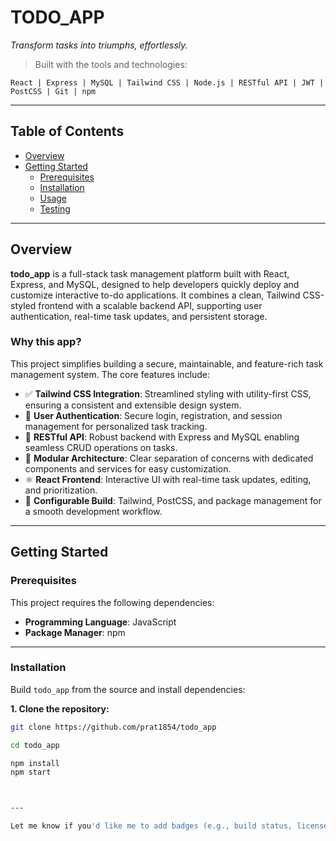# TODO_APP

_Transform tasks into triumphs, effortlessly._

> Built with the tools and technologies:

`React | Express | MySQL | Tailwind CSS | Node.js | RESTful API | JWT | PostCSS | Git | npm`

---

## Table of Contents

- [Overview](#overview)  
- [Getting Started](#getting-started)  
  - [Prerequisites](#prerequisites)  
  - [Installation](#installation)  
  - [Usage](#usage)  
  - [Testing](#testing)  

---

## Overview

**todo_app** is a full-stack task management platform built with React, Express, and MySQL, designed to help developers quickly deploy and customize interactive to-do applications. It combines a clean, Tailwind CSS-styled frontend with a scalable backend API, supporting user authentication, real-time task updates, and persistent storage.

### Why this app?

This project simplifies building a secure, maintainable, and feature-rich task management system. The core features include:

- ✅ **Tailwind CSS Integration**: Streamlined styling with utility-first CSS, ensuring a consistent and extensible design system.  
- 🔐 **User Authentication**: Secure login, registration, and session management for personalized task tracking.  
- 🔁 **RESTful API**: Robust backend with Express and MySQL enabling seamless CRUD operations on tasks.  
- 🧩 **Modular Architecture**: Clear separation of concerns with dedicated components and services for easy customization.  
- ⚛️ **React Frontend**: Interactive UI with real-time task updates, editing, and prioritization.  
- 🔧 **Configurable Build**: Tailwind, PostCSS, and package management for a smooth development workflow.  

---

## Getting Started

### Prerequisites

This project requires the following dependencies:

- **Programming Language**: JavaScript  
- **Package Manager**: npm  

---

### Installation

Build `todo_app` from the source and install dependencies:

**1. Clone the repository:**
```bash
git clone https://github.com/prat1854/todo_app

cd todo_app

npm install
npm start



---

Let me know if you'd like me to add badges (e.g., build status, license, GitHub stars) or deployment instructions too!
